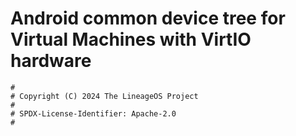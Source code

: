 # Android common device tree for Virtual Machines with VirtIO hardware

```
#
# Copyright (C) 2024 The LineageOS Project
#
# SPDX-License-Identifier: Apache-2.0
#
```

